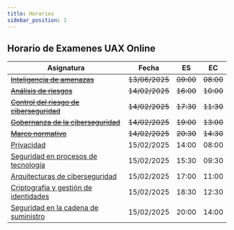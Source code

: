 ```yaml
---
title: Horarios
sidebar_position: 1
---
```


## Horario de Examenes UAX Online

| Asignatura                                                                              | Fecha          | ES        | EC        |
| --------------------------------------------------------------------------------------- | -------------- | --------- | --------- |
| [~~Inteligencia de amenazas~~](../inteligencia-amenazas/intro.mdx)                      | ~~13/06/2025~~ | ~~09:00~~ | ~~08:00~~ |
| [~~Análisis de riesgos~~](../analisis-de-riesgo/intro.mdx)                              | ~~14/02/2025~~ | ~~16:00~~ | ~~10:00~~ |
| [~~Control del riesgo de ciberseguridad~~](../control-ciberseguridad/intro.mdx)         | ~~14/02/2025~~ | ~~17:30~~ | ~~11:30~~ |
| [~~Gobernanza de la ciberseguridad~~](../gobernanza-ciberseguridad/intro.mdx)           | ~~14/02/2025~~ | ~~19:00~~ | ~~13:00~~ |
| [~~Marco normativo~~](../marco-normativo/test-1.mdx)                                     | ~~14/02/2025~~ | ~~20:30~~ | ~~14:30~~ |
| [Privacidad](../privacidad/test-1.mdx)                                                   | 15/02/2025     | 14:00     | 08:00     |
| [Seguridad en procesos de tecnología](../seguridad-tecnologia/Evaluacion/test-1.mdx)    | 15/02/2025     | 15:30     | 09:30     |
| [Arquitecturas de ciberseguridad](../arquitectura-ciberseguridad/Evaluacion/test-1.mdx) | 15/02/2025     | 17:00     | 11:00     |
| [Criptografía y gestión de identidades](../criptografia/intro.mdx)                      | 15/02/2025     | 18:30     | 12:30     |
| [Seguridad en la cadena de suministro](../cadena-suministro/Evaluacion/test-1.mdx)      | 15/02/2025     | 20:00     | 14:00     |
